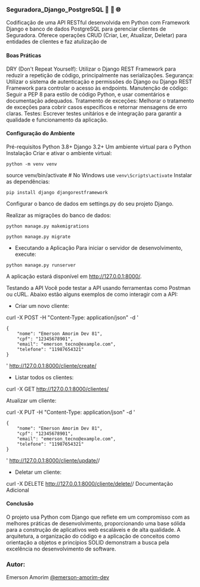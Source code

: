 ### Seguradora_Django_PostgreSQL 🚀 🔄 🌐
Codificação de uma API RESTful desenvolvida em Python com Framework Django e banco de dados PostgreSQL para gerenciar clientes de Seguradora. Oferece operações CRUD (Criar, Ler, Atualizar, Deletar) para entidades de clientes e faz atulização de

#### Boas Práticas
DRY (Don't Repeat Yourself): Utilizar o Django REST Framework para reduzir a repetição de código, principalmente nas serializações.
Segurança: Utilizar o sistema de autenticação e permissões do Django ou Django REST Framework para controlar o acesso às endpoints.
Manutenção de código: Seguir a PEP 8 para estilo de código Python, e usar comentários e documentação adequados.
Tratamento de exceções: Melhorar o tratamento de exceções para cobrir casos específicos e retornar mensagens de erro claras.
Testes: Escrever testes unitários e de integração para garantir a qualidade e funcionamento da aplicação.

#### Configuração do Ambiente

Pré-requisitos
Python 3.8+
Django 3.2+
Um ambiente virtual para o Python
Instalação
Criar e ativar o ambiente virtual:

````
python -m venv venv
````
source venv/bin/activate  # No Windows use `venv\Scripts\activate`
Instalar as dependências:

````
pip install django djangorestframework
````

Configurar o banco de dados em settings.py do seu projeto Django.

Realizar as migrações do banco de dados:
````
python manage.py makemigrations
````
````
python manage.py migrate
````

- Executando a Aplicação
Para iniciar o servidor de desenvolvimento, execute:

````
python manage.py runserver
````
A aplicação estará disponível em http://127.0.0.1:8000/.

Testando a API
Você pode testar a API usando ferramentas como Postman ou cURL. Abaixo estão alguns exemplos de como interagir com a API:

- Criar um novo cliente:

curl -X POST -H "Content-Type: application/json" -d '
````
{
    "nome": "Emerson Amorim Dev 81",
    "cpf": "12345678901",
    "email": "emerson_tecno@example.com",
    "telefone": "11987654321"
}
````
' http://127.0.0.1:8000/cliente/create/

- Listar todos os clientes:

curl -X GET http://127.0.0.1:8000/clientes/

Atualizar um cliente:

curl -X PUT -H "Content-Type: application/json" -d '
````
{
    "nome": "Emerson Amorim Dev 81",
    "cpf": "12345678901",
    "email": "emerson_tecno@example.com",
    "telefone": "11987654321"
}
````
' http://127.0.0.1:8000/cliente/update/<id>/

- Deletar um cliente:

curl -X DELETE http://127.0.0.1:8000/cliente/delete/<id>/
Documentação Adicional

#### Conclusão
O projeto usa Python com Django  que reflete em um compromisso com as melhores práticas de desenvolvimento, proporcionando uma base sólida para a construção de aplicativos web escaláveis e de alta qualidade. A arquitetura, a organização do código e a aplicação de conceitos como orientação a objetos e princípios SOLID demonstram a busca pela excelência no desenvolvimento de software.


### Autor:

Emerson Amorim [@emerson-amorim-dev](https://www.linkedin.com/in/emerson-amorim-dev/)
